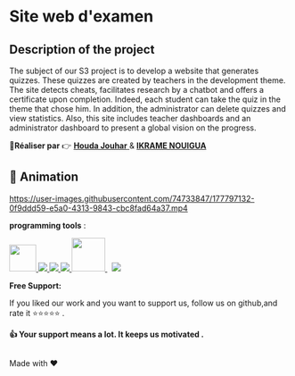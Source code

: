 # Site web d'examen

## Description of the project
The subject of our S3 project is to develop a website that generates
quizzes.
These quizzes are created by teachers in the development theme.
The site detects cheats, facilitates research by a chatbot and offers a
certificate upon completion. Indeed, each student can take the quiz in
the theme that chose him. In addition, the administrator can delete
quizzes and view statistics.
Also, this site includes teacher dashboards and an administrator dashboard to present a global vision on the progress.

 :boy:**Réaliser par** :point_right: <a href="https://github.com/houdajh"> **Houda Jouhar** </a> & <a href="https://github.com/ikramenouigua">
 **IKRAME NOUIGUA** </a>
 
 
## :movie_camera: Animation 
https://user-images.githubusercontent.com/74733847/177797132-0f9ddd59-e5a0-4313-9843-cbc8fad64a37.mp4



**programming tools** :


<p align="left"> 
<a href="https://www.oracle.com/fr/java/technologies/java-ee-glance.html" target="_blank"> <img src="https://ocs-consulting.be/wp-content/uploads/2018/03/java-ee-logo.png" width="48"/> </a> 
<a href="https://developer.mozilla.org/en-US/docs/Web/JavaScript" target="_blank"> <img src="https://img.icons8.com/color/48/000000/javascript.png"/> </a>
 <a href="https://www.w3.org/html/" target="_blank"> <img src="https://img.icons8.com/color/48/000000/html-5.png"/> </a> 
    <a href="https://www.w3schools.com/css/" target="_blank"> <img src="https://img.icons8.com/color/48/000000/css3.png"/> </a> 
    <a style="padding-right:8px;" href="https://tailwindcss.com/" target="_blank"> <img src="https://res.cloudinary.com/practicaldev/image/fetch/s--ecygAdzV--/c_imagga_scale,f_auto,fl_progressive,h_900,q_auto,w_1600/https://dev-to-uploads.s3.amazonaws.com/i/yto6cxdfb3tgqecyte3d.png" width="60"/> </a>
     <a style="padding-right:8px;" href="https://www.mysql.com/" target="_blank"> <img src="https://img.icons8.com/fluent/50/000000/mysql-logo.png"/> </a>
</p>

**Free Support:**

If you liked our work and you want to support us, follow us on github,and rate it :star::star::star::star::star: .

 **:thumbsup: Your support means a lot. It keeps us motivated .**





##

Made with :heart: 
